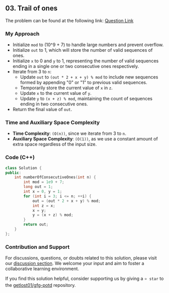## 03. Trail of ones
The problem can be found at the following link: [Question Link](https://www.geeksforgeeks.org/problems/trail-of-ones3242/1)

### My Approach
- Initialize `mod` to (10^9 + 7) to handle large numbers and prevent overflow.
- Initialize `out` to 1, which will store the number of valid sequences of ones.
- Initialize `x` to 0 and `y` to 1, representing the number of valid sequences ending in a single one or two consecutive ones respectively.
- Iterate from 3 to `n`:
  - Update `out` to `(out * 2 + x + y) % mod` to include new sequences formed by appending "0" or "1" to previous valid sequences.
  - Temporarily store the current value of `x` in `z`.
  - Update `x` to the current value of `y`.
  - Update `y` to `(x + z) % mod`, maintaining the count of sequences ending in two consecutive ones.
- Return the final value of `out`.

### Time and Auxiliary Space Complexity

- **Time Complexity**: `(O(n))`, since we iterate from 3 to `n`.
- **Auxiliary Space Complexity**: `(O(1))`, as we use a constant amount of extra space regardless of the input size.

### Code (C++)
```cpp
class Solution {
public:
    int numberOfConsecutiveOnes(int n) {
        int mod = 1e9 + 7;
        long out = 1;
        int x = 0, y = 1;
        for (int i = 3; i <= n; ++i) {
            out = (out * 2 + x + y) % mod;
            int z = x;
            x = y;
            y = (x + z) % mod;
        }
        return out;
    }
};
```

### Contribution and Support

For discussions, questions, or doubts related to this solution, please visit our [discussion section](https://github.com/getlost01/gfg-potd/discussions). We welcome your input and aim to foster a collaborative learning environment.

If you find this solution helpful, consider supporting us by giving a `⭐ star` to the [getlost01/gfg-potd](https://github.com/getlost01/gfg-potd) repository.